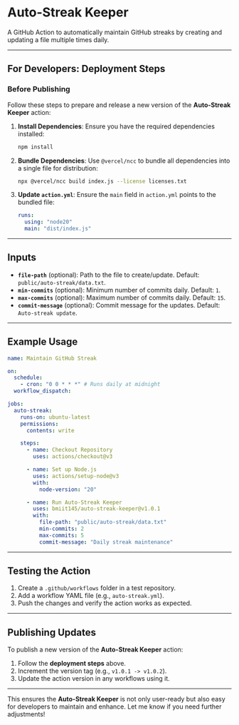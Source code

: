 # Auto-Streak Keeper

A GitHub Action to automatically maintain GitHub streaks by creating and updating a file multiple times daily.

---

## **For Developers: Deployment Steps**

### **Before Publishing**
Follow these steps to prepare and release a new version of the **Auto-Streak Keeper** action:

1. **Install Dependencies**:
   Ensure you have the required dependencies installed:
   ```bash
   npm install
   ```

2. **Bundle Dependencies**:
   Use `@vercel/ncc` to bundle all dependencies into a single file for distribution:
   ```bash
   npx @vercel/ncc build index.js --license licenses.txt
   ```

3. **Update `action.yml`**:
   Ensure the `main` field in `action.yml` points to the bundled file:
   ```yaml
   runs:
     using: "node20"
     main: "dist/index.js"
   ```
---

## **Inputs**

- **`file-path`** (optional): Path to the file to create/update. Default: `public/auto-streak/data.txt`.
- **`min-commits`** (optional): Minimum number of commits daily. Default: `1`.
- **`max-commits`** (optional): Maximum number of commits daily. Default: `15`.
- **`commit-message`** (optional): Commit message for the updates. Default: `Auto-streak update`.

---

## **Example Usage**

```yaml
name: Maintain GitHub Streak

on:
  schedule:
    - cron: "0 0 * * *" # Runs daily at midnight
  workflow_dispatch:

jobs:
  auto-streak:
    runs-on: ubuntu-latest
    permissions:
      contents: write

    steps:
      - name: Checkout Repository
        uses: actions/checkout@v3

      - name: Set up Node.js
        uses: actions/setup-node@v3
        with:
          node-version: "20"

      - name: Run Auto-Streak Keeper
        uses: bmiit145/auto-streak-keeper@v1.0.1
        with:
          file-path: "public/auto-streak/data.txt"
          min-commits: 2
          max-commits: 5
          commit-message: "Daily streak maintenance"
```

---

## **Testing the Action**

1. Create a `.github/workflows` folder in a test repository.
2. Add a workflow YAML file (e.g., `auto-streak.yml`).
3. Push the changes and verify the action works as expected.

---

## **Publishing Updates**
To publish a new version of the **Auto-Streak Keeper** action:

1. Follow the **deployment steps** above.
2. Increment the version tag (e.g., `v1.0.1 -> v1.0.2`).
3. Update the action version in any workflows using it.

---

This ensures the **Auto-Streak Keeper** is not only user-ready but also easy for developers to maintain and enhance. Let me know if you need further adjustments!
